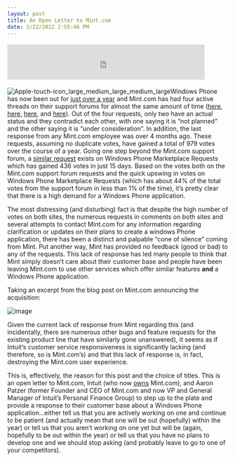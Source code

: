 ```yaml
---
layout: post
title: An Open Letter to Mint.com
date: 2/22/2012 2:55:46 PM
---
```


<div style="PADDING-BOTTOM: 4px; MARGIN: 0px; PADDING-LEFT: 0px; PADDING-RIGHT: 0px; FLOAT: none; PADDING-TOP: 4px" class="wlWriterHeaderFooter"><iframe style="BORDER-BOTTOM: medium none; BORDER-LEFT: medium none; WIDTH: 450px; HEIGHT: 80px; BORDER-TOP: medium none; BORDER-RIGHT: medium none" src="http://www.facebook.com/widgets/like.php?href=http://geekswithblogs.net/sdorman/archive/2012/02/22/on-open-letter-to-mint.com.aspx" frameborder="0" scrolling="no"></iframe></div>


![Apple-touch-icon_large_medium_large_medium_large](https://s3.amazonaws.com/satisfaction-production/public/uploaded_images/7833500/apple-touch-icon_large_medium_large_medium_large.png)Windows Phone has now been out for [just over a year](https://twitter.com/#!/joebelfiore/status/127869225787330560) and Mint.com has had four active threads on their support forums for almost the same amount of time ([here](http://satisfaction.mint.com/mint/topics/windows_phone_7-zfjtn "http://satisfaction.mint.com/mint/topics/windows_phone_7-zfjtn"), [here](http://satisfaction.mint.com/mint/topics/mint_app_for_windows_phone_7_when "http://satisfaction.mint.com/mint/topics/mint_app_for_windows_phone_7_when"), [here](http://satisfaction.mint.com/mint/topics/where_is_the_wp7_app_update_please "http://satisfaction.mint.com/mint/topics/where_is_the_wp7_app_update_please"), and [here](http://satisfaction.mint.com/mint/topics/can_you_make_a_wp7_app_windows_phone_7 "http://satisfaction.mint.com/mint/topics/can_you_make_a_wp7_app_windows_phone_7")). Out of the four requests, only two have an actual status and they contradict each other, with one saying it is “not planned” and the other saying it is “under consideration”. In addition, the last response from any Mint.com employee was over 4 months ago. These requests, assuming no duplicate votes, have gained a total of 979 votes over the course of a year. Going one step beyond the Mint.com support forum, a [similar request](https://wprequests.uservoice.com/forums/149122-application-requests/suggestions/2580091-mint) exists on Windows Phone Marketplace Requests which has gained 436 votes in just 15 days. Based on the votes both on the Mint.com support forum requests and the quick upswing in votes on Windows Phone Marketplace Requests (which has about 44% of the total votes from the support forum in less than 1% of the time), it’s pretty clear that there is a high demand for a Windows Phone application.

The most distressing (and disturbing) fact is that despite the high number of votes on both sites, the numerous requests in comments on both sites and several attempts to contact Mint.com for any information regarding clarification or updates on their plans to create a windows Phone application, there has been a distinct and palpable “cone of silence” coming from Mint. Put another way, Mint has provided no feedback (good or bad) to any of the requests. This lack of response has led many people to think that Mint simply doesn’t care about their customer base and people have been leaving Mint.com to use other services which offer similar features **and** a Windows Phone application.

Taking an excerpt from the blog post on Mint.com announcing the acquisition:

![image](http://gwb.blob.core.windows.net/sdorman/Windows-Live-Writer/On-Open-Letter-to-Mint_B0F9/image_3.png "image")

Given the current lack of response from Mint regarding this (and incidentally, there are numerous other bugs and feature requests for the existing product line that have similarly gone unanswered), it seems as if Intuit’s customer service responsiveness is significantly lacking (and therefore, so is Mint.com’s) and that this lack of response is, in fact, destroying the Mint.com user experience. 

This is, effectively, the reason for this post and the choice of titles. This is an open letter to Mint.com, Intuit (who now [owns](http://www.mint.com/blog/updates/why-mint-com-plus-intuit-is-a-big-idea/) Mint.com), and Aaron Patzer (former Founder and CEO of Mint.com and now VP and General Manager of Intuit’s Personal Finance Group) to step up to the plate and provide a response to their customer base about a Windows Phone application…either tell us that you are actively working on one and continue to be patient (and actually mean that one will be out (hopefully) within the year) or tell us that you aren’t working on one yet but will be (again, hopefully to be out within the year) or tell us that you have no plans to develop one and we should stop asking (and probably leave to go to one of your competitors).
